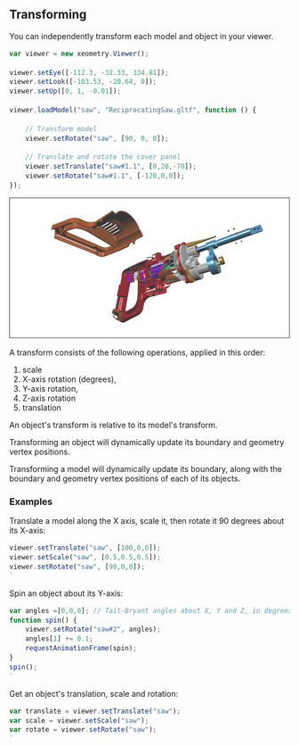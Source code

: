 ## Transforming

You can independently transform each model and object in your viewer.

````javascript
var viewer = new xeometry.Viewer();

viewer.setEye([-112.3, -32.33, 334.81]);
viewer.setLook([-103.53, -20.64, 0]);
viewer.setUp([0, 1, -0.01]);

viewer.loadModel("saw", "ReciprocatingSaw.gltf", function () {

    // Transform model
    viewer.setRotate("saw", [90, 0, 0]);

    // Translate and rotate the cover panel
    viewer.setTranslate("saw#1.1", [0,20,-70]);
    viewer.setRotate("saw#1.1", [-120,0,0]);
});
````
[![](assets/transforms.png)](http://xeolabs.com/xeometry/examples/#guidebook_transforming)

A transform consists of the following operations, applied in this order:

1. scale
2. X-axis rotation \(degrees\),
3. Y-axis rotation,
4. Z-axis rotation
5. translation

An object's transform is relative to its model's transform.

Transforming an object will dynamically update its boundary and geometry vertex positions.

Transforming a model will dynamically update its boundary, along with the boundary and geometry vertex positions of each
of its objects.

### Examples

Translate a model along the X axis, scale it, then rotate it 90 degrees about its X-axis:

```javascript
viewer.setTranslate("saw", [100,0,0]);
viewer.setScale("saw", [0.5,0.5,0.5]);
viewer.setRotate("saw", [90,0,0]);
`
```

Spin an object about its Y-axis:

```javascript
var angles =[0,0,0]; // Tait-Bryant angles about X, Y and Z, in degrees
function spin() {
    viewer.setRotate("saw#2", angles);
    angles[1] += 0.1;
    requestAnimationFrame(spin);
}
spin();
`
```

Get an object's translation, scale and rotation:

```javascript
var translate = viewer.setTranslate("saw");
var scale = viewer.setScale("saw");
var rotate = viewer.setRotate("saw");
`
```




